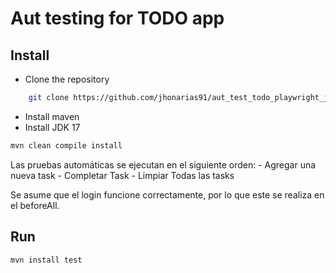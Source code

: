 # Aut testing for TODO app

## Install
- Clone the repository
```bash
    git clone https://github.com/jhonarias91/aut_test_todo_playwright_java.git
```
- Install maven
- Install JDK 17


```bash
mvn clean compile install
```
Las pruebas automáticas se ejecutan en el siguiente orden:
    - Agregar una nueva task
    - Completar Task
    - Limpiar Todas las tasks

Se asume que el login funcione correctamente, por lo que este se realiza en el beforeAll.

## Run
```bash
mvn install test
```
